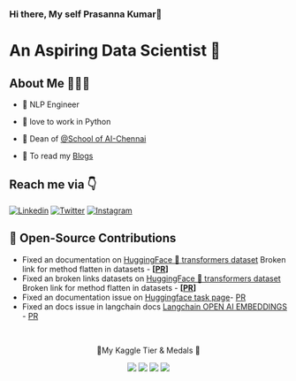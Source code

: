 ### Hi there, My self Prasanna Kumar👋


# An Aspiring Data Scientist 🚀 

## About Me 🤷🏻‍♂️

* 📱 NLP Engineer

* 🐶 love to work in Python

* 🚀 Dean of [@School of AI-Chennai](https://github.com/SoaiChennai)

* 🐶 To read my [Blogs](https://vpkprasanna.blogspot.com/)

<!-- * 🤓 UI/UX Designer

* 😌 Founder of [@TheCodeMonks](https://github.com/TheCodeMonks) Open Source Organisation

* 🐶 Creator of Blue Cross Of India App

* 📸 Tech Youtuber 

* 📝 Open Source Contributor -->


## 


## Reach me via 👇

[![Linkedin](https://img.shields.io/badge/LinkedIn-blue.svg?style=for-the-badge&logo=linkedin)](https://www.linkedin.com/in/vpkprasanna/)
[![Twitter](https://img.shields.io/badge/Twitter-skyblue.svg?style=for-the-badge&logo=twitter)](https://twitter.com/VpkPrasanna)
[![Instagram](https://img.shields.io/badge/Instagram-gray.svg?style=for-the-badge&logo=instagram)](https://www.instagram.com/its_vpk/)
<!-- [![Dribbble](https://img.shields.io/badge/Dribbble-pink.svg?style=for-the-badge&logo=dribbble)](https://dribbble.com/spikeysanju)
[![Dev.to](https://img.shields.io/badge/Dev.to-black.svg?style=for-the-badge&logo=dev)](https://dev.to/sanjay_spikey) -->

## 📝 Open-Source Contributions
- Fixed an documentation on [HuggingFace 🤗 transformers dataset](https://huggingface.co/docs/datasets/index) Broken link for method flatten in datasets - **[[PR](https://github.com/huggingface/transformers/pull/27560)]**
- Fixed an broken links datasets on [HuggingFace 🤗 transformers dataset](https://huggingface.co/docs/datasets/index) Broken link for method flatten in datasets - **[[PR](https://github.com/huggingface/transformers/pull/27569)]** 
- Fixed an documentation issue on [Huggingface task page](https://huggingface.co/tasks/table-question-answering)- [PR](https://github.com/huggingface/huggingface.js/pull/418)
- Fixed an docs issue in langchain docs [Langchain OPEN AI EMBEDDINGS](https://python.langchain.com/docs/integrations/text_embedding/openai) - [PR](https://github.com/langchain-ai/langchain/pull/15533)

<!-- 
![competition](https://road-to-kaggle-grandmaster.vercel.app/api/badges/subinium/competition)
![dataset](https://road-to-kaggle-grandmaster.vercel.app/api/badges/{vpkprasanna}/dataset)
![notebook](https://road-to-kaggle-grandmaster.vercel.app/api/badges/{vpkprasanna}/notebook)
![discussion](https://road-to-kaggle-grandmaster.vercel.app/api/badges/{vpkprasanna}/discussion) -->

<p align="center">

  <br/>
  <p align="center">🥇My Kaggle Tier & Medals 🥇</p>
 
</p>

<p align="center">
  <img src="https://road-to-kaggle-grandmaster.vercel.app/api/badges/vpkprasanna/competition/light" />
<img src="https://road-to-kaggle-grandmaster.vercel.app/api/badges/vpkprasanna/dataset/light" />
<img src="https://road-to-kaggle-grandmaster.vercel.app/api/badges/vpkprasanna/notebook/light" />
<img src="https://road-to-kaggle-grandmaster.vercel.app/api/badges/vpkprasanna/discussion/light" />
</p>

